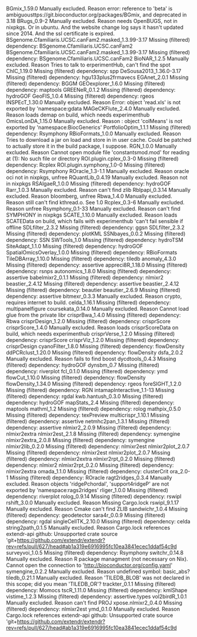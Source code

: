 BGmix_1.59.0	Manually excluded. Reason error: reference to 'beta' is ambiguousttps://git.bioconductor.org/packages/BGmix, and deprecated in 3.18
BRugs_0.9-2	Manually excluded. Reason needs OpenBUGS, not in nixpkgs. Or in ubuntu. And the website change log says it hasn't updated since 2014. And the ssl certificate is expired.
BSgenome.Cfamiliaris.UCSC.canFam2.masked_1.3.99-3.17	Missing (filtered) dependency: BSgenome.Cfamiliaris.UCSC.canFam2
BSgenome.Cfamiliaris.UCSC.canFam2.masked_1.3.99-3.17	Missing (filtered) dependency: BSgenome.Cfamiliaris.UCSC.canFam2
BioNAR_1.2.5	Manually excluded. Reason Tries to talk to erperimentHub, can't find the spot
ChIC_1.19.0	Missing (filtered) dependency: spp
DeSousa2013_1.36.0-3.17	Missing (filtered) dependency: hgu133plus2frmavecs
EGAnet_2.0.1	Missing (filtered) dependency: BGGM
GEOexplorer_1.6.0	Missing (filtered) dependency: maptools
GREENeR_0.1.2	Missing (filtered) dependency: hydroGOF
GeoFIS_1.0.4	Missing (filtered) dependency: rgeos
INSPEcT_1.30.0	Manually excluded. Reason Error: object 'read.xls' is not exported by 'namespace:gdata
MAGeCKFlute_2.4.0	Manually excluded. Reason loads demap on build, which needs experimenthub
OmicsLonDA_1.15.0	Manually excluded. Reason : object 'colMeans' is not exported by 'namespace:BiocGenerics'
PortfolioOptim_1.1.1	Missing (filtered) dependency: Rsymphony
RBioFormats_1.0.0	Manually excluded. Reason Tries to download a jar on load and store in in user cache. Could be patched to actually store it in the build package, I suppose.
RGN_1.0.0	Manually excluded. Reason Cannot open module file 'constantsmod.mod' for reading at (1): No such file or directory
ROI.plugin.cplex_0.3-0	Missing (filtered) dependency: Rcplex
ROI.plugin.symphony_1.0-0	Missing (filtered) dependency: Rsymphony
ROracle_1.3-1.1	Manually excluded. Reason oracle oci not in nixpkgs, unfree
RQuantLib_0.4.19	Manually excluded. Reason not in nixpkgs
RSAlgaeR_1.0.0	Missing (filtered) dependency: hydroGOF
Rarr_1.0.3	Manually excluded. Reason can't find zlib
Rblpapi_0.3.14	Manually excluded. Reason bloomberg, unfree
Rbwa_1.4.0	Manually excluded. Reason still can't find kthread.o. See 1.0
Rcplex_0.3-6	Manually excluded. Reason unfree
Rsymphony_0.1-33	Manually excluded. Reason can't find SYMPHONY in nixpkgs
SCATE_1.10.0	Manually excluded. Reason loads SCATEData on build, which fails with experimenthub 'can't fail sensible if offline
SDLfilter_2.3.2	Missing (filtered) dependency: ggsn
SDLfilter_2.3.2	Missing (filtered) dependency: plotKML
SSNbayes_0.0.2	Missing (filtered) dependency: SSN
SWTools_1.0	Missing (filtered) dependency: hydroTSM
SiteAdapt_1.1.0	Missing (filtered) dependency: hydroGOF
SpatialOmicsOverlay_1.0.0	Missing (filtered) dependency: RBioFormats
TileDBArray_1.10.0	Missing (filtered) dependency: tiledb
anomaly_4.3.0	Missing (filtered) dependency: assertive
appreci8R_1.18.0	Missing (filtered) dependency: rsnps
autonomics_1.8.0	Missing (filtered) dependency: assertive
babelmixr2_0.1.1	Missing (filtered) dependency: nlmixr2
beastier_2.4.12	Missing (filtered) dependency: assertive
beastier_2.4.12	Missing (filtered) dependency: beautier
beautier_2.6.9	Missing (filtered) dependency: assertive
bitmexr_0.3.3	Manually excluded. Reason crypto, requires internet to build. 
celda_1.16.1	Missing (filtered) dependency: multipanelfigure
coursekata_0.14.0	Manually excluded. Reason Cannot load glue from the private libr
crisprBwa_1.4.0	Missing (filtered) dependency: Rbwa
crisprDesign_1.2.0	Missing (filtered) dependency: crisprScore
crisprScore_1.4.0	Manually excluded. Reason loads crisprScoreData on build, which needs experimenthub
crisprVerse_1.2.0	Missing (filtered) dependency: crisprScore
crisprViz_1.2.0	Missing (filtered) dependency: crisprDesign
cyanoFilter_1.8.0	Missing (filtered) dependency: flowDensity
ddPCRclust_1.20.0	Missing (filtered) dependency: flowDensity
dsfa_2.0.2	Manually excluded. Reason fails to find boost
dycdtools_0.4.3	Missing (filtered) dependency: hydroGOF
dynsbm_0.7	Missing (filtered) dependency: riverplot
fcl_0.1.0	Missing (filtered) dependency: ymd
flowCut_1.10.0	Missing (filtered) dependency: flowDensity
flowDensity_1.34.0	Missing (filtered) dependency: rgeos
foreSIGHT_1.2.0	Missing (filtered) dependency: RGN
intamapInteractive_1.1-13	Missing (filtered) dependency: rgdal
kwb.hantush_0.3.0	Missing (filtered) dependency: hydroGOF
mapStats_2.4	Missing (filtered) dependency: maptools
mathml_1.2	Missing (filtered) dependency: rolog
mathpix_0.5.0	Missing (filtered) dependency: texPreview
multicrispr_1.10.1	Missing (filtered) dependency: assertive
netmhc2pan_1.3.1	Missing (filtered) dependency: assertive
nlmixr2_2.0.9	Missing (filtered) dependency: nlmixr2extra
nlmixr2est_2.1.8	Missing (filtered) dependency: symengine
nlmixr2extra_2.0.8	Missing (filtered) dependency: symengine
nlmixr2lib_0.2.0	Missing (filtered) dependency: nlmixr2est
nlmixr2plot_2.0.7	Missing (filtered) dependency: nlmixr2est
nlmixr2plot_2.0.7	Missing (filtered) dependency: nlmixr2extra
nlmixr2rpt_0.2.0	Missing (filtered) dependency: nlmixr2
nlmixr2rpt_0.2.0	Missing (filtered) dependency: nlmixr2extra
omada_1.1.0	Missing (filtered) dependency: clusterCrit
ora_2.0-1	Missing (filtered) dependency: ROracle
ragt2ridges_0.3.4	Manually excluded. Reason objects 'ridgePchordal', 'support4ridgeP' are not exported by 'namespace:rags2ridges'
rliger_1.0.0	Missing (filtered) dependency: riverplot
rolog_0.9.14	Missing (filtered) dependency: rswipl
rshift_3.0.0	Manually excluded. Reason Missing Cargo.lock
rswipl_9.1.17	Manually excluded. Reason Cmake can't find ZLIB
sandwichr_1.0.4	Missing (filtered) dependency: geodetector
sara4r_0.0.9	Missing (filtered) dependency: rgdal
singleCellTK_2.10.0	Missing (filtered) dependency: celda
string2path_0.1.5	Manually excluded. Reason Cargo.lock references extendr-api github: Unsupported crate source 'git+https://github.com/extendr/extendr?rev=refs/pull/627/head#ab1a319e6916995fc10ea3841ecec1ddaf54c9d
surveyvoi_1.0.5	Missing (filtered) dependency: Rsymphony
switchr_0.14.8	Manually excluded. Reason R package managment (not necessary on Nix). Cannot open the connection to 'http://bioconductor.org/config.yaml'
symengine_0.2.2	Manually excluded. Reason undefined symbol: basic_abs?
tiledb_0.21.1	Manually excluded. Reason 'TILEDB_BLOB' was not declared in this scope; did you mean 'TILEDB_OR'?
trackter_0.1.1	Missing (filtered) dependency: Momocs
tscR_1.11.0	Missing (filtered) dependency: kmlShape
vistime_1.2.3	Missing (filtered) dependency: assertive.types
vol2birdR_1.0.1	Manually excluded. Reason can't find PROJ
xpose.nlmixr2_0.4.0	Missing (filtered) dependency: nlmixr2est
ymd_0.1.0	Manually excluded. Reason Cargo.lock references extendr-api github: Unsupported crate source 'git+https://github.com/extendr/extendr?rev=refs/pull/627/head#ab1a319e6916995fc10ea3841ecec1ddaf54c9d